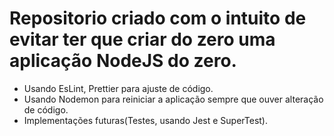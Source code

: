 # Repositorio criado com o intuito de evitar ter que criar do zero uma aplicação NodeJS do zero.

- Usando EsLint, Prettier para ajuste de código.
- Usando Nodemon para reiniciar a aplicação sempre que ouver alteração de código.
- Implementações futuras(Testes, usando Jest e SuperTest).
